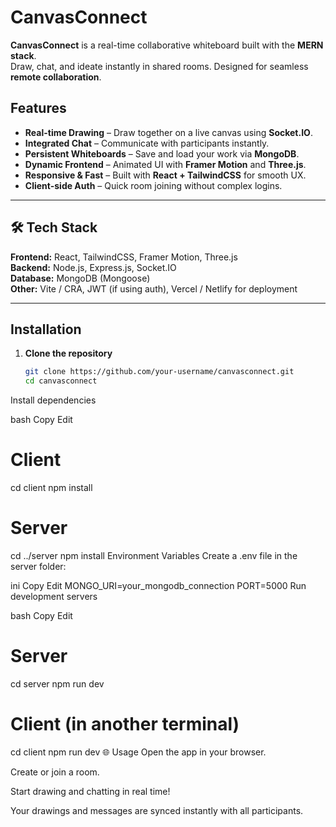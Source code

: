 # CanvasConnect 

**CanvasConnect** is a real-time collaborative whiteboard built with the **MERN stack**.  
Draw, chat, and ideate instantly in shared rooms. Designed for seamless **remote collaboration**.

## Features

- **Real-time Drawing** – Draw together on a live canvas using **Socket.IO**.
- **Integrated Chat** – Communicate with participants instantly.
- **Persistent Whiteboards** – Save and load your work via **MongoDB**.
- **Dynamic Frontend** – Animated UI with **Framer Motion** and **Three.js**.
- **Responsive & Fast** – Built with **React + TailwindCSS** for smooth UX.
- **Client-side Auth** – Quick room joining without complex logins.

---

## 🛠 Tech Stack

**Frontend:** React, TailwindCSS, Framer Motion, Three.js  
**Backend:** Node.js, Express.js, Socket.IO  
**Database:** MongoDB (Mongoose)  
**Other:** Vite / CRA, JWT (if using auth), Vercel / Netlify for deployment

---

##  Installation

1. **Clone the repository**
   ```bash
   git clone https://github.com/your-username/canvasconnect.git
   cd canvasconnect
Install dependencies

bash
Copy
Edit
# Client
cd client
npm install

# Server
cd ../server
npm install
Environment Variables
Create a .env file in the server folder:

ini
Copy
Edit
MONGO_URI=your_mongodb_connection
PORT=5000
Run development servers

bash
Copy
Edit
# Server
cd server
npm run dev

# Client (in another terminal)
cd client
npm run dev
🌐 Usage
Open the app in your browser.

Create or join a room.

Start drawing and chatting in real time!

Your drawings and messages are synced instantly with all participants.

